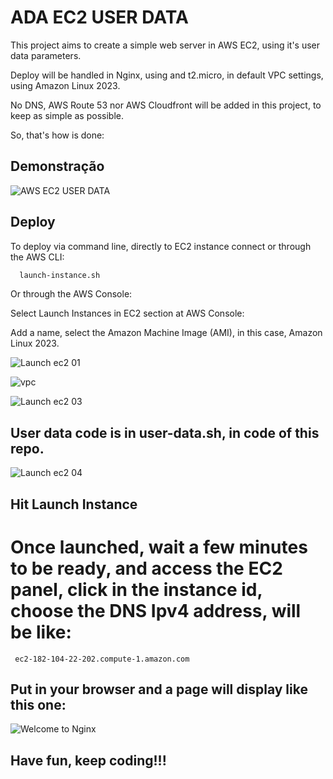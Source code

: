 # ADA EC2 USER DATA

This project aims to create a simple web server in AWS EC2, using it's user data parameters.

Deploy will be handled in Nginx, using and t2.micro, in default VPC settings, using Amazon Linux 2023.

No DNS, AWS Route 53 nor AWS Cloudfront will be added in this project, to keep as simple as possible.

So, that's how is done:




## Demonstração

![AWS EC2 USER DATA](https://github.com/user-attachments/assets/ce8e975a-3b8e-4fd1-8213-6f2e572d0e01)


## Deploy

To deploy via command line, directly to EC2 instance connect or through the AWS CLI:

```bash
  launch-instance.sh
```

Or through the AWS Console:

Select Launch Instances in EC2 section at AWS Console:

Add a name, select the Amazon Machine Image (AMI), in this case, Amazon Linux 2023.

![Launch ec2 01](https://github.com/user-attachments/assets/61f08ba7-21c3-4f2f-bfe1-c7963fce7aca)

![vpc](https://github.com/user-attachments/assets/2839bc87-98e6-430a-ade8-a0fbd02675cd)

![Launch ec2 03](https://github.com/user-attachments/assets/df6b57ae-0d12-4810-ac22-4f6d18a916c0)

## User data code is in user-data.sh, in code of this repo.

![Launch ec2 04](https://github.com/user-attachments/assets/983d2db7-9293-4cd7-a8f4-e5b65ec679ba)

## Hit Launch Instance

# Once launched, wait a few minutes to be ready, and access the EC2 panel, click in the instance id, choose the DNS Ipv4 address, will be like:

```http
 ec2-182-104-22-202.compute-1.amazon.com
```
## Put in your browser and a page will display like this one:

![Welcome to Nginx](https://github.com/user-attachments/assets/2268b396-9ab6-4648-98d3-936cec88dc23)


## Have fun, keep coding!!!
